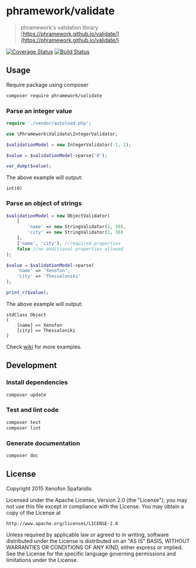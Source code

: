 # phramework/validate
> phramework's validation library [https://phramework.github.io/validate/](https://phramework.github.io/validate/)

[![Coverage Status](https://coveralls.io/repos/phramework/validate/badge.svg?branch=master&service=github)](https://coveralls.io/github/phramework/validate?branch=master) [![Build Status](https://travis-ci.org/phramework/validate.svg?branch=master)](https://travis-ci.org/phramework/validate)

## Usage
Require package using composer

```bash
composer require phramework/validate
```

### Parse an integer value

```php
require './vendor/autoload.php';

use \Phramework\Validate\IntegerValidator;

$validationModel = new IntegerValidator(-1, 1);

$value = $validationModel->parse('0');

var_dump($value);
```

The above example will output:

```
int(0)
```

### Parse an object of strings

```php
$validationModel = new ObjectValidator(
    [
        'name' => new StringValidator(2, 30),
        'city' => new StringValidator(2, 30)
    ],
    ['name', 'city'], //required properties
    false //no additional properties allowed
);

$value = $validationModel->parse(
    'name' => 'Xenofon',
    'city' => 'Thessaloniki'
);

print_r($value);
```

The above example will output:

```
stdClass Object
(
    [name] => Xenofon
    [city] => Thessaloniki
)
```

Check [wiki](https://github.com/phramework/validate/wiki) for more examples.

## Development
### Install dependencies

```bash
composer update
```

### Test and lint code

```bash
composer test
composer lint
```
### Generate documentation

```bash
composer doc
```

## License
Copyright 2015 Xenofon Spafaridis

Licensed under the Apache License, Version 2.0 (the "License"); you may not use this file except in compliance with the License. You may obtain a copy of the License at

```
http://www.apache.org/licenses/LICENSE-2.0
```

Unless required by applicable law or agreed to in writing, software distributed under the License is distributed on an "AS IS" BASIS, WITHOUT WARRANTIES OR CONDITIONS OF ANY KIND, either express or implied. See the License for the specific language governing permissions and limitations under the License.
